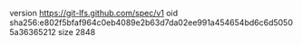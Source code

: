 version https://git-lfs.github.com/spec/v1
oid sha256:e802f5bfaf964c0eb4089e2b63d7da02ee991a454654bd6c6d50505a36365212
size 2848
